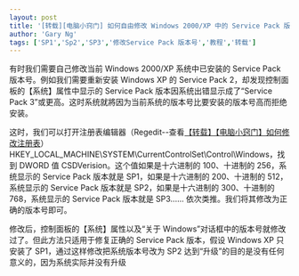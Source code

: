 ```yaml
---
layout: post
title: '[转载][电脑小窍门] 如何自由修改 Windows 2000/XP 中的 Service Pack 版本号'
author: 'Gary Ng'
tags: ['SP1','Sp2','SP3','修改Service Pack 版本号','教程','转载']
---
```


有时我们需要自己修改当前 Windows 2000/XP 系统中已安装的 Service Pack 版本号。例如我们需要重新安装 Windows XP 的 Service Pack 2，却发现控制面板的【系统】属性中显示的 Service Pack 版本因系统出错显示成了“Service Pack 3”或更高。这时系统就將因为当前系统的版本号比要安装的版本号高而拒绝安装。   
  
  
  
这时，我们可以打开注册表编辑器（Regedit--查看[【转载】【电脑小窍门】如何修改注册表](http://garyngzhongbo.blogspot.com/2011/10/blog-post_15.html)）  
HKEY_LOCAL_MACHINE\SYSTEM\CurrentControlSet\Control\Windows，找到 DWORD 值 CSDVerision。这个值如果是十六进制的 100、十进制的 256，系统显示的 Service Pack 版本就是 SP1，如果是十六进制的 200、十进制的 512，系统显示的 Service Pack 版本就是 SP2，如果是十六进制的 300、十进制的 768，系统显示的 Service Pack 版本就是 SP3...... 依次类推。我们将其修改为正确的版本号即可。  
  
修改后，控制面板的【系统】属性以及“关于 Windows”对话框中的版本号就修改过了。但此方法只适用于修复正确的 Service Pack 版本，假设 Windows XP 只安装了 SP1，通过这样修改把系统版本号改为 SP2 达到“升级”的目的是没有任何意义的，因为系统实际并没有升级
